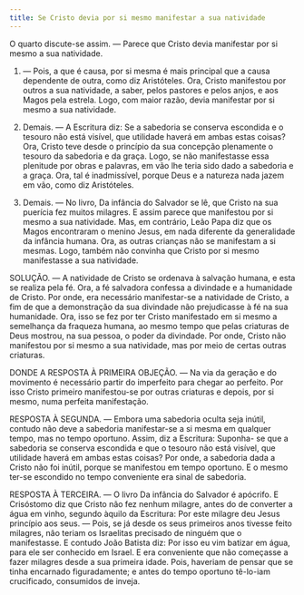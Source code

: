 ```yaml
---
title: Se Cristo devia por si mesmo manifestar a sua natividade
---
```


O quarto discute-se assim. — Parece que Cristo devia manifestar por si mesmo a sua natividade.  

1. — Pois, a que é causa, por si mesma é mais principal que a causa dependente de outra, como diz Aristóteles. Ora, Cristo manifestou por outros a sua natividade, a saber, pelos pastores e pelos anjos, e aos Magos pela estrela. Logo, com maior razão, devia manifestar por si mesmo a sua natividade.  

2. Demais. — A Escritura diz: Se a sabedoria se conserva escondida e o tesouro não está visível, que utilidade haverá em ambas estas coisas? Ora, Cristo teve desde o princípio da sua concepção plenamente o tesouro da sabedoria e da graça. Logo, se não manifestasse essa plenitude por obras e palavras, em vão lhe teria sido dado a sabedoria e a graça. Ora, tal é inadmissível, porque Deus e a natureza nada jazem em vão, como diz Aristóteles. 

3. Demais. — No livro, Da infância do Salvador se lê, que Cristo na sua puerícia fez muitos milagres. E assim parece que manifestou por si mesmo a sua natividade.  Mas, em contrário, Leão Papa diz que os Magos encontraram o menino Jesus, em nada diferente da generalidade da infância humana. Ora, as outras crianças não se manifestam a si mesmas. Logo, também não convinha que Cristo por si mesmo manifestasse a sua natividade.  

SOLUÇÃO. — A natividade de Cristo se ordenava à salvação humana, e esta se realiza pela fé. Ora, a fé salvadora confessa a divindade e a humanidade de Cristo. Por onde, era necessário manifestar-se a natividade de Cristo, a fim de que a demonstração da sua divindade não prejudicasse à fé na sua humanidade. Ora, isso se fez por ter Cristo manifestado em si mesmo a semelhança da fraqueza humana, ao mesmo tempo que pelas criaturas de Deus mostrou, na sua pessoa, o poder da divindade. Por onde, Cristo não manifestou por si mesmo a sua natividade, mas por meio de certas outras criaturas.  

DONDE A RESPOSTA À PRIMEIRA OBJEÇÃO. — Na via da geração e do movimento é necessário partir do imperfeito para chegar ao perfeito. Por isso Cristo primeiro manifestou-se por outras criaturas e depois, por si mesmo, numa perfeita manifestação.  

RESPOSTA À SEGUNDA. — Embora uma sabedoria oculta seja inútil, contudo não deve a sabedoria manifestar-se a si mesma em qualquer tempo, mas no tempo oportuno. Assim, diz a Escritura: Suponha- se que a sabedoria se conserva escondida e que o tesouro não está visível, que utilidade haverá em ambas estas coisas? Por onde, a sabedoria dada a Cristo não foi inútil, porque se manifestou em tempo oportuno. E o mesmo ter-se escondido no tempo conveniente era sinal de sabedoria.  

RESPOSTA À TERCEIRA. — O livro Da infância do Salvador é apócrifo. E Crisóstomo diz que Cristo não fez nenhum milagre, antes do de converter a água em vinho, segundo àquilo da Escritura: Por este milagre deu Jesus princípio aos seus. — Pois, se já desde os seus primeiros anos tivesse feito milagres, não teriam os Israelitas precisado de ninguém que o manifestasse. E contudo João Batista diz: Por isso eu vim batizar em água, para ele ser conhecido em Israel. E era conveniente que não começasse a fazer milagres desde a sua primeira idade. Pois, haveriam de pensar que se tinha encarnado figuradamente; e antes do tempo oportuno tê-lo-iam crucificado, consumidos de inveja.